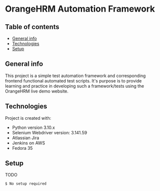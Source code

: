 # OrangeHRM Automation Framework

## Table of contents
* [General info](#general-info)
* [Technologies](#technologies)
* [Setup](#setup)

## General info
This project is a simple test automation framework and corresponding frontend functional automated test scripts. It's purpose is to provide learning and practice 
in developing such a framework/tests using the OrangeHRM live demo website. 
	
## Technologies
Project is created with:
* Python version 3.10.x
* Selenium Webdriver version: 3.141.59
* Atlassian Jira
* Jenkins on AWS
* Fedora 35
	
## Setup
TODO

```
$ No setup required
```
